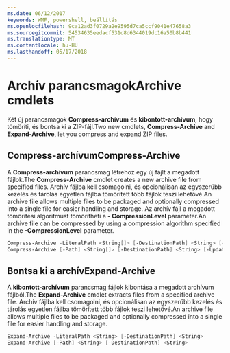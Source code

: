 ```yaml
---
ms.date: 06/12/2017
keywords: WMF, powershell, beállítás
ms.openlocfilehash: 9ca12ad3f0729a2e9595d7ca5ccf9041e47658a3
ms.sourcegitcommit: 54534635eedacf531d8d6344019dc16a50b8b441
ms.translationtype: MT
ms.contentlocale: hu-HU
ms.lasthandoff: 05/17/2018
---
```

# <a name="archive-cmdlets"></a><span data-ttu-id="36b8c-102">Archív parancsmagok</span><span class="sxs-lookup"><span data-stu-id="36b8c-102">Archive cmdlets</span></span>

<span data-ttu-id="36b8c-103">Két új parancsmagok **Compress-archívum** és **kibontott-archívum**, hogy tömöríti, és bontsa ki a ZIP-fájl.</span><span class="sxs-lookup"><span data-stu-id="36b8c-103">Two new cmdlets, **Compress-Archive** and **Expand-Archive**, let you compress and expand ZIP files.</span></span>

## <a name="compress-archive"></a><span data-ttu-id="36b8c-104">Compress-archívum</span><span class="sxs-lookup"><span data-stu-id="36b8c-104">Compress-Archive</span></span>
<span data-ttu-id="36b8c-105">A **Compress-archívum** parancsmag létrehoz egy új fájlt a megadott fájlok.</span><span class="sxs-lookup"><span data-stu-id="36b8c-105">The **Compress-Archive** cmdlet creates a new archive file from specified files.</span></span> <span data-ttu-id="36b8c-106">Archív fájlba kell csomagolni, és opcionálisan az egyszerűbb kezelés és tárolás egyetlen fájlba tömörített több fájlok teszi lehetővé.</span><span class="sxs-lookup"><span data-stu-id="36b8c-106">An archive file allows multiple files to be packaged and optionally compressed into a single file for easier handling and storage.</span></span> <span data-ttu-id="36b8c-107">Az archív fájl a megadott tömörítési algoritmust tömörítheti a **- CompressionLevel** paraméter.</span><span class="sxs-lookup"><span data-stu-id="36b8c-107">An archive file can be compressed by using a compression algorithm specified in the **-CompressionLevel** parameter.</span></span>
```powershell
Compress-Archive -LiteralPath <String[]> [-DestinationPath] <String> [-Update] [-CompressionLevel <Microsoft.PowerShell.Commands.CompressionLevel>]
Compress-Archive [-Path] <String[]> [-DestinationPath] <String> [-Update] [-CompressionLevel <Microsoft.PowerShell.Commands.CompressionLevel>]
```

## <a name="expand-archive"></a><span data-ttu-id="36b8c-108">Bontsa ki a archív</span><span class="sxs-lookup"><span data-stu-id="36b8c-108">Expand-Archive</span></span>
<span data-ttu-id="36b8c-109">A **kibontott-archívum** parancsmag fájlok kibontása a megadott archívum fájlból.</span><span class="sxs-lookup"><span data-stu-id="36b8c-109">The **Expand-Archive** cmdlet extracts files from a specified archive file.</span></span> <span data-ttu-id="36b8c-110">Archív fájlba kell csomagolni, és opcionálisan az egyszerűbb kezelés és tárolás egyetlen fájlba tömörített több fájlok teszi lehetővé.</span><span class="sxs-lookup"><span data-stu-id="36b8c-110">An archive file allows multiple files to be packaged and optionally compressed into a single file for easier handling and storage.</span></span>
```powershell
Expand-Archive -LiteralPath <String> [-DestinationPath] <String>
Expand-Archive [-Path] <String> [-DestinationPath] <String>
```
